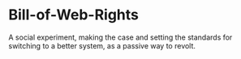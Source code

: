 # Bill-of-Web-Rights
A social experiment, making the case and setting the standards for switching to a better system, as a passive way to revolt.
